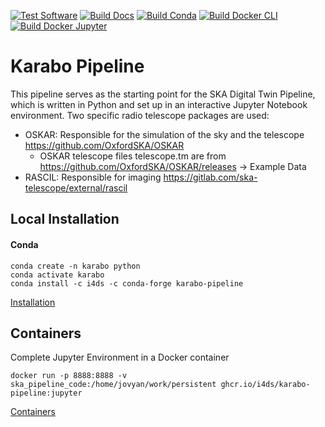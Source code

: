 [![Test Software](https://github.com/i4Ds/Karabo-Pipeline/actions/workflows/test.yaml/badge.svg)](https://github.com/i4Ds/Karabo-Pipeline/actions/workflows/test.yaml)
[![Build Docs](https://github.com/i4Ds/Karabo-Pipeline/actions/workflows/build-docs.yaml/badge.svg)](https://github.com/i4Ds/Karabo-Pipeline/actions/workflows/build-docs.yaml)
[![Build Conda](https://github.com/i4Ds/Karabo-Pipeline/actions/workflows/conda-build.yml/badge.svg)](https://github.com/i4Ds/Karabo-Pipeline/actions/workflows/conda-build.yml)
[![Build Docker CLI](https://github.com/i4Ds/Karabo-Pipeline/actions/workflows/build-cli-docker-image.yml/badge.svg)](https://github.com/i4Ds/Karabo-Pipeline/actions/workflows/build-cli-docker-image.yml)
[![Build Docker Jupyter](https://github.com/i4Ds/Karabo-Pipeline/actions/workflows/build-jupyter-docker-image.yml/badge.svg)](https://github.com/i4Ds/Karabo-Pipeline/actions/workflows/build-jupyter-docker-image.yml)

# Karabo Pipeline

This pipeline serves as the starting point for the SKA Digital Twin Pipeline, which is written in Python and set up in an interactive Jupyter Notebook environment. Two specific radio telescope packages are used:

- OSKAR: Responsible for the simulation of the sky and the telescope https://github.com/OxfordSKA/OSKAR
	- OSKAR telescope files telescope.tm are from https://github.com/OxfordSKA/OSKAR/releases -> Example Data
- RASCIL: Responsible for imaging https://gitlab.com/ska-telescope/external/rascil

## Local Installation
#### Conda
```shell
conda create -n karabo python
conda activate karabo
conda install -c i4ds -c conda-forge karabo-pipeline
```

[Installation](doc/src/Installation.md)

## Containers

Complete Jupyter Environment in a Docker container

```shell
docker run -p 8888:8888 -v ska_pipeline_code:/home/jovyan/work/persistent ghcr.io/i4ds/karabo-pipeline:jupyter
```

[Containers](doc/src/Container.md)
